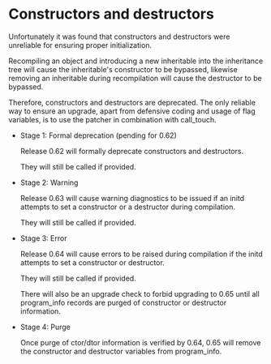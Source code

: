 # Constructors and destructors

Unfortunately it was found that constructors and destructors were
unreliable for ensuring proper initialization.

Recompiling an object and introducing a new inheritable into the
inheritance tree will cause the inheritable's constructor to be bypassed,
likewise removing an inheritable during recompilation will cause the
destructor to be bypassed.

Therefore, constructors and destructors are deprecated.  The only
reliable way to ensure an upgrade, apart from defensive coding and usage
of flag variables, is to use the patcher in combination with call_touch.

* Stage 1: Formal deprecation (pending for 0.62)

  Release 0.62 will formally deprecate constructors and destructors.

  They will still be called if provided.

* Stage 2: Warning

  Release 0.63 will cause warning diagnostics to be issued if an initd
  attempts to set a constructor or a destructor during compilation.

  They will still be called if provided.

* Stage 3: Error

  Release 0.64 will cause errors to be raised during compilation if the
  initd attempts to set a constructor or destructor.

  They will still be called if provided.

  There will also be an upgrade check to forbid upgrading to 0.65 until
  all program_info records are purged of constructor or destructor
  information.

* Stage 4: Purge

  Once purge of ctor/dtor information is verified by 0.64, 0.65 will
  remove the constructor and destructor variables from program_info.

